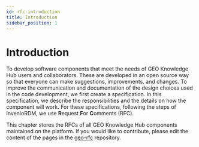 ```yaml
---
id: rfc-introduction
title: Introduction
sidebar_position: 1
---
```


# Introduction

To develop software components that meet the needs of GEO Knowledge Hub users and collaborators. These are developed in an open source way so that everyone can make suggestions, improvements, and changes. To improve the communication and documentation of the design choices used in the code development, we first create a specification. In this specification, we describe the responsibilities and the details on how the component will work. For these specifications, following the steps of InvenioRDM, we use **R**equest **F**or **C**omments (RFC).

This chapter stores the RFCs of all GEO Knowledge Hub components maintained on the platform. If you would like to contribute, please edit the content of the pages in the [geo-rfc](https://github.com/geo-knowledge-hub/geo-rfc) repository.